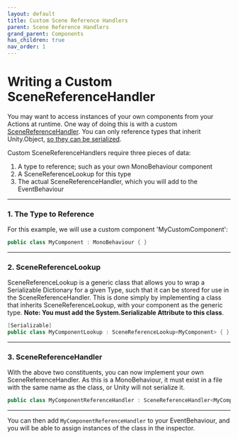 ```yaml
---
layout: default
title: Custom Scene Reference Handlers
parent: Scene Reference Handlers
grand_parent: Components
has_children: true
nav_order: 1
---
```



# Writing a Custom SceneReferenceHandler

You may want to access instances of your own components from your Actions at runtime. One way of doing this is with a custom [SceneReferenceHandler](scene-reference-handlers.md). You can only reference types that inherit Unity.Object, [so they can be serialized](https://docs.unity3d.com/Manual/script-Serialization.html). 

Custom SceneReferenceHandlers require three pieces of data:
1. A type to reference; such as your own MonoBehaviour component
2. A SceneReferenceLookup for this type
3. The actual SceneReferenceHandler, which you will add to the EventBehaviour

--- 
 ### 1. The Type to Reference
 
For this example, we will use a custom component 'MyCustomComponent':
```c#
public class MyComponent : MonoBehaviour { }
```

---

### 2. SceneReferenceLookup

SceneReferenceLookup is a generic class that allows you to wrap a Serializable Dictionary for a given Type, such that it can be stored for use in the SceneReferenceHandler. This is done simply by implementing a class that inherits SceneReferenceLookup, with your component as the generic type. **Note: You must add the System.Serializable Attribute to this class**.

```c#
[Serializable] 
public class MyComponentLookup : SceneReferenceLookup<MyComponent> { }
```

---

### 3. SceneReferenceHandler

With the above two constituents, you can now implement your own SceneReferenceHandler. As this is a MonoBehaviour, it must exist in a file with the same name as the class, or Unity will not serialize it. 

```c#
public class MyComponentReferenceHandler : SceneReferenceHandler<MyComponentLookup, MyComponent> { }

```

---

You can then add `MyComponentReferenceHandler` to your EventBehaviour, and you will be able to assign instances of the class in the inspector.
